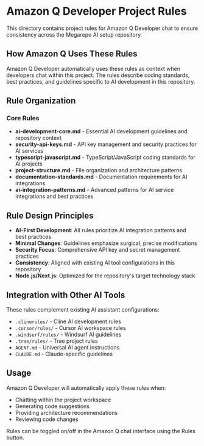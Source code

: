 # Amazon Q Developer Project Rules

This directory contains project rules for Amazon Q Developer chat to ensure consistency across the Megarepo AI setup repository.

## How Amazon Q Uses These Rules

Amazon Q Developer automatically uses these rules as context when developers chat within this project. The rules describe coding standards, best practices, and guidelines specific to AI development in this repository.

## Rule Organization

### Core Rules
- **ai-development-core.md** - Essential AI development guidelines and repository context
- **security-api-keys.md** - API key management and security practices for AI services
- **typescript-javascript.md** - TypeScript/JavaScript coding standards for AI projects
- **project-structure.md** - File organization and architecture patterns
- **documentation-standards.md** - Documentation requirements for AI integrations
- **ai-integration-patterns.md** - Advanced patterns for AI service integrations and best practices

## Rule Design Principles

- **AI-First Development**: All rules prioritize AI integration patterns and best practices
- **Minimal Changes**: Guidelines emphasize surgical, precise modifications
- **Security Focus**: Comprehensive API key and secret management practices
- **Consistency**: Aligned with existing AI tool configurations in this repository
- **Node.js/Next.js**: Optimized for the repository's target technology stack

## Integration with Other AI Tools

These rules complement existing AI assistant configurations:
- `.clinerules/` - Cline AI development rules
- `.cursor/rules/` - Cursor AI workspace rules  
- `.windsurf/rules/` - Windsurf AI guidelines
- `.trae/rules/` - Trae project rules
- `AGENT.md` - Universal AI agent instructions
- `CLAUDE.md` - Claude-specific guidelines

## Usage

Amazon Q Developer will automatically apply these rules when:
- Chatting within the project workspace
- Generating code suggestions
- Providing architecture recommendations
- Reviewing code changes

Rules can be toggled on/off in the Amazon Q chat interface using the Rules button.
